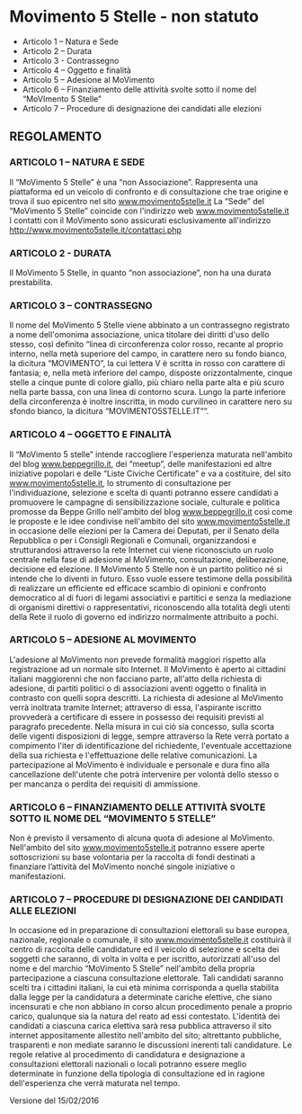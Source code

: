 # Movimento 5 Stelle - non statuto

- Articolo 1 – Natura e Sede
- Articolo 2 – Durata
- Articolo 3 - Contrassegno
- Articolo 4 – Oggetto e finalità
- Articolo 5 – Adesione al MoVimento
- Articolo 6 – Finanziamento delle attività svolte sotto il nome del “MoVImento 5 Stelle”
- Articolo 7 – Procedure di designazione dei candidati alle elezioni

## REGOLAMENTO

### ARTICOLO 1 – NATURA E SEDE

Il “MoVimento 5 Stelle” è una “non Associazione”. Rappresenta una piattaforma ed un veicolo di confronto e di consultazione che trae origine e trova il suo epicentro nel sito www.movimento5stelle.it
La “Sede” del “MoVimento 5 Stelle” coincide con l'indirizzo web www.movimento5stelle.it
I contatti con il MoVimento sono assicurati esclusivamente all'indirizzo http://www.movimento5stelle.it/contattaci.php

### ARTICOLO 2 - DURATA

Il MoVimento 5 Stelle, in quanto “non associazione”, non ha una durata prestabilita.

### ARTICOLO 3 – CONTRASSEGNO

Il nome del MoVimento 5 Stelle viene abbinato a un contrassegno registrato a nome dell'omonima associazione, unica titolare dei diritti d'uso dello stesso, così definito “linea di circonferenza color rosso, recante al proprio interno, nella metà superiore del campo, in carattere nero su fondo bianco, la dicitura “MOVIMENTO”, la cui lettera V è scritta in rosso con carattere di fantasia; e, nella metà inferiore del campo, disposte orizzontalmente, cinque stelle a cinque punte di colore giallo, più chiaro nella parte alta e più scuro nella parte bassa, con una linea di contorno scura. Lungo la parte inferiore della circonferenza è inoltre inscritta, in modo curvilineo in carattere nero su sfondo bianco, la dicitura “MOVIMENTO5STELLE.IT””.

### ARTICOLO 4 – OGGETTO E FINALITÀ

Il “MoVimento 5 stelle” intende raccogliere l'esperienza maturata nell'ambito del blog www.beppegrillo.it, dei “meetup”, delle manifestazioni ed altre iniziative popolari e delle “Liste Civiche Certificate” e va a costituire, del sito www.movimento5stelle.it, lo strumento di consultazione per l'individuazione, selezione e scelta di quanti potranno essere candidati a promuovere le campagne di sensibilizzazione sociale, culturale e politica promosse da Beppe Grillo nell'ambito del blog www.beppegrillo.it così come le proposte e le idee condivise nell'ambito del sito www.movimento5stelle.it in occasione delle elezioni per la Camera dei Deputati, per il Senato della Repubblica o per i Consigli Regionali e Comunali, organizzandosi e strutturandosi attraverso la rete Internet cui viene riconosciuto un ruolo centrale nella fase di adesione al MoVimento, consultazione, deliberazione, decisione ed elezione. Il MoVimento 5 Stelle non è un partito politico né si intende che lo diventi in futuro. Esso vuole essere testimone della possibilità di realizzare un efficiente ed efficace scambio di opinioni e confronto democratico al di fuori di legami associativi e partitici e senza la mediazione di organismi direttivi o rappresentativi, riconoscendo alla totalità degli utenti della Rete il ruolo di governo ed indirizzo normalmente attribuito a pochi.

### ARTICOLO 5 – ADESIONE AL MOVIMENTO

L'adesione al MoVimento non prevede formalità maggiori rispetto alla registrazione ad un normale sito Internet. Il MoVimento è aperto ai cittadini italiani maggiorenni che non facciano parte, all'atto della richiesta di adesione, di partiti politici o di associazioni aventi oggetto o finalità in contrasto con quelli sopra descritti. La richiesta di adesione al MoVimento verrà inoltrata tramite Internet; attraverso di essa, l'aspirante iscritto provvederà a certificare di essere in possesso dei requisiti previsti al paragrafo precedente. Nella misura in cui ciò sia concesso, sulla scorta delle vigenti disposizioni di legge, sempre attraverso la Rete verrà portato a compimento l'iter di identificazione del richiedente, l'eventuale accettazione della sua richiesta e l'effettuazione delle relative comunicazioni. La partecipazione al MoVimento è individuale e personale e dura fino alla cancellazione dell'utente che potrà intervenire per volontà dello stesso o per mancanza o perdita dei requisiti di ammissione.

### ARTICOLO 6 – FINANZIAMENTO DELLE ATTIVITÀ SVOLTE SOTTO IL NOME DEL “MOVIMENTO 5 STELLE”

Non è previsto il versamento di alcuna quota di adesione al MoVimento. Nell'ambito del sito www.movimento5stelle.it potranno essere aperte sottoscrizioni su base volontaria per la raccolta di fondi destinati a finanziare l’attività del MoVimento nonché singole iniziative o manifestazioni.

### ARTICOLO 7 – PROCEDURE DI DESIGNAZIONE DEI CANDIDATI ALLE ELEZIONI

In occasione ed in preparazione di consultazioni elettorali su base europea, nazionale, regionale o comunale, il sito www.movimento5stelle.it costituirà il centro di raccolta delle candidature ed il veicolo di selezione e scelta dei soggetti che saranno, di volta in volta e per iscritto, autorizzati all'uso del nome e del marchio “MoVimento 5 Stelle” nell'ambito della propria partecipazione a ciascuna consultazione elettorale. Tali candidati saranno scelti tra i cittadini italiani, la cui età minima corrisponda a quella stabilita dalla legge per la candidatura a determinate cariche elettive, che siano incensurati e che non abbiano in corso alcun procedimento penale a proprio carico, qualunque sia la natura del reato ad essi contestato. L'identità dei candidati a ciascuna carica elettiva sarà resa pubblica attraverso il sito internet appositamente allestito nell'ambito del sito; altrettanto pubbliche, trasparenti e non mediate saranno le discussioni inerenti tali candidature. Le regole relative al procedimento di candidatura e designazione a consultazioni elettorali nazionali o locali potranno essere meglio determinate in funzione della tipologia di consultazione ed in ragione dell'esperienza che verrà maturata nel tempo.

Versione del 15/02/2016
